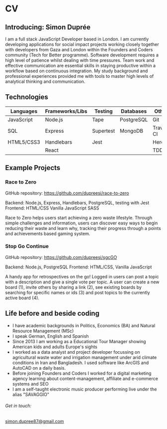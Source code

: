 # CV

## Introducing: Simon Duprée

I am a full stack JavaScript Developer based in London. I am currently developing applications for social impact projects working closely together with developers from Gaza and London within the Founders and Coders community (Tech for Better programme). Software development requires a high level of patience whilst dealing with time pressures. Team work and effective communication are essential skills in staying productive within a workflow based on continuous integration. My study background and professional experiences provided me with tools to master high levels of analytical thinking and communication. 

## Technologies 

|Languages    | Frameworks/Libs | Testing   | Databases     | Other      |
|-------------|-----------------|-----------|---------------|------------|
| JavaScript  | Node.js         | Tape      | PostgreSQL    | Git        |
| SQL         | Express         | Supertest | MongoDB       | Travis CI  |
| HTML5/CSS3  | Handlebars      | Jest      |               | Heroku     |
|             | React           |           |               | TDD        |

## Example Projects

### Race to Zero    
GitHub repository: https://github.com/dupreesi/race-to-zero

Backend: Node.js, Express, Handlebars, PostgreSQL, testing with Jest
Frontend: HTML/CSS Vanilla JavaScript SASS

Race to Zero helps users start achieving a zero waste lifestyle. Through simple challenges and information, users can discover easy ways to begin reducing their waste and learn why, tracking their progress through a points and achievements based gaming system.

### Stop Go Continue   
GitHub repository: https://github.com/dupreesi/sgcGO

Backend: Node.js, PostgreSQL
Frontend: HTML/CSS, Vanilla JavaScript

A handy app for retrospectives on the go!
Logged in users can post a topic with a description and give a single vote per topic. A user can create a new board (1), invite others by sharing a link (2), see existing boards by searching for specific names or ids (3) and post topics to the currently active board (4).

## Life before and beside coding  

- I have academic backgrounds in Politics, Economics (BA) and Natural Resource Management (MSc)
- I speak German, English and Spanish       
- Since 2013 I am working as a Educational Tour Manager showing American kids and adults Europe's sights
- I worked as a data analyst and project developer focussing on agricultural waste water and irrigation management under arid climate conditions in Iran and Bangladesh. I used software like ArcGIS and AutoCAD on a daily basis.
- Before joining Founders and Coders I worked for a digital marketing agency learning about content-management, affiliate and e-commerce systems and SEO
- I am a self-taught electronic music producer performing live under the alias "SAVAGGIO"

###### Get in touch:
simon.dupree87@gmail.com  



